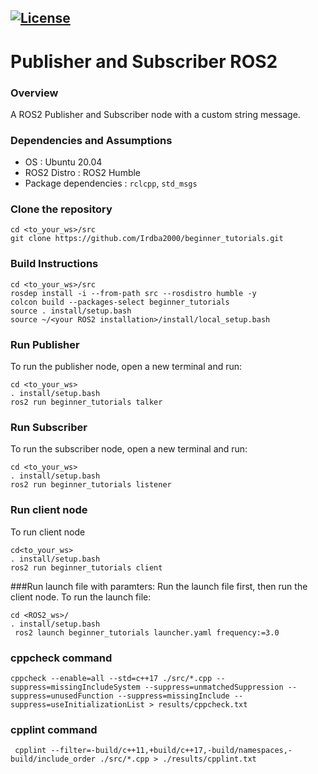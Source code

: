 [![License](https://img.shields.io/badge/License-Apache%202.0-blue.svg)](https://opensource.org/licenses/Apache-2.0)
---
# Publisher and Subscriber  ROS2

### Overview

A ROS2 Publisher and Subscriber node with a custom string message.

### Dependencies and Assumptions
- OS : Ubuntu 20.04 
- ROS2 Distro : ROS2 Humble
- Package dependencies : ```rclcpp```, ```std_msgs``` 

### Clone the repository
```
cd <to_your_ws>/src
git clone https://github.com/Irdba2000/beginner_tutorials.git
```

### Build Instructions
```
cd <to_your_ws>/src 
rosdep install -i --from-path src --rosdistro humble -y
colcon build --packages-select beginner_tutorials
source . install/setup.bash
source ~/<your ROS2 installation>/install/local_setup.bash
```

### Run Publisher
To run the publisher node, open a new terminal and run:
```
cd <to_your_ws>
. install/setup.bash
ros2 run beginner_tutorials talker
```
### Run Subscriber
To run the subscriber node, open a new terminal and run:
```
cd <to_your_ws>
. install/setup.bash
ros2 run beginner_tutorials listener
```
### Run client node
To run client node
```
cd<to_your_ws>
. install/setup.bash
ros2 run beginner_tutorials client
```

###Run launch file with paramters:
Run the launch file first, then run the client node.
To run the launch file:
```
cd <ROS2_ws>/
. install/setup.bash
 ros2 launch beginner_tutorials launcher.yaml frequency:=3.0
```

### cppcheck command
```
cppcheck --enable=all --std=c++17 ./src/*.cpp --suppress=missingIncludeSystem --suppress=unmatchedSuppression --suppress=unusedFunction --suppress=missingInclude --suppress=useInitializationList > results/cppcheck.txt
```
### cpplint command
```
 cpplint --filter=-build/c++11,+build/c++17,-build/namespaces,-build/include_order ./src/*.cpp > ./results/cpplint.txt
```


